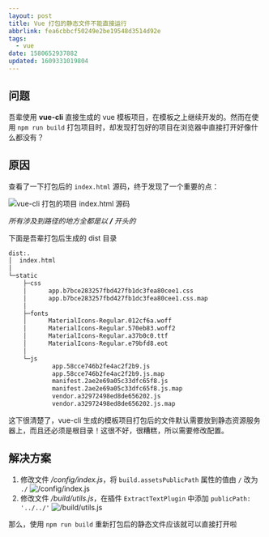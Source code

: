 ```yaml
---
layout: post
title: Vue 打包的静态文件不能直接运行
abbrlink: fea6cbbcf50249e2be19548d3514d92e
tags:
  - vue
date: 1580652937882
updated: 1609331019804
---
```


## 问题

吾辈使用 **vue-cli** 直接生成的 vue 模板项目，在模板之上继续开发的。然而在使用 `npm run build` 打包项目时，却发现打包好的项目在浏览器中直接打开好像什么都没有？

## 原因

查看了一下打包后的 `index.html` 源码，终于发现了一个重要的点：

![vue-cli 打包的项目 index.html 源码](https://cdn.jsdelivr.net/gh/rxliuli/img-bed/20181029131219.png)

*所有涉及到路径的地方全都是以 **/** 开头的*

下面是吾辈打包后生成的 dist 目录

```bash
dist:.
│  index.html
│
└─static
    ├─css
    │      app.b7bce283257fbd427fb1dc3fea80cee1.css
    │      app.b7bce283257fbd427fb1dc3fea80cee1.css.map
    │
    ├─fonts
    │      MaterialIcons-Regular.012cf6a.woff
    │      MaterialIcons-Regular.570eb83.woff2
    │      MaterialIcons-Regular.a37b0c0.ttf
    │      MaterialIcons-Regular.e79bfd8.eot
    │
    └─js
            app.58cce746b2fe4ac2f2b9.js
            app.58cce746b2fe4ac2f2b9.js.map
            manifest.2ae2e69a05c33dfc65f8.js
            manifest.2ae2e69a05c33dfc65f8.js.map
            vendor.a32972498ed8de656202.js
            vendor.a32972498ed8de656202.js.map
```

这下很清楚了，vue-cli 生成的模板项目打包后的文件默认需要放到静态资源服务器上，而且还必须是根目录！这很不好，很糟糕，所以需要修改配置。

## 解决方案

1.  修改文件 */config/index.js*，将 `build.assetsPublicPath` 属性的值由 `/` 改为 `./`
    ![/config/index.js](https://cdn.jsdelivr.net/gh/rxliuli/img-bed/20181029133603.png)
2.  修改文件 */build/utils.js*，在插件 `ExtractTextPlugin` 中添加 `publicPath: '../../'`
    ![/build/utils.js](https://cdn.jsdelivr.net/gh/rxliuli/img-bed/20181029133636.png)

那么，使用 `npm run build` 重新打包后的静态文件应该就可以直接打开啦
